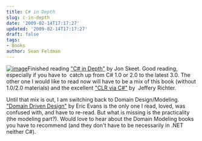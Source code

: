 ```yaml
---
title: C# in Depth
slug: c-in-depth
date: '2009-02-14T17:17:27'
updated: '2009-02-14T17:17:27'
draft: false
tags:
- Books
author: Sean Feldman
---
```



[![image](https://aspblogs.blob.core.windows.net/media/sfeldman/WindowsLiveWriter/CinDepth_92B9/image_thumb.png)](https://aspblogs.blob.core.windows.net/media/sfeldman/WindowsLiveWriter/CinDepth_92B9/image_2.png)Finished reading ["C# in Depth"](http://www.amazon.ca/C-Depth-What-need-master/dp/1933988363) by Jon Skeet. Good reading, especially if you have to  catch up from C# 1.0 or 2.0 to the latest 3.0. The other one I would like to read now will have to be a mix of this book (without 1.0/2.0 materials) and the excellent ["CLR via C#"](http://www.amazon.ca/gp/product/0735621632) by  Jeffery Richter.

Until that mix is out, I am switching back to Domain Design/Modeling. ["Domain Driven Design"](http://www.amazon.ca/Domain-Driven-Design-Tackling-Complexity-Software/dp/0321125215) by Eric Evans is the only one I read, loved, was confused with, and have to re-read. But what is missing is the practicality (the modeling part?). Would love to hear about the Domain Modeling books you have to recommend (and they don't have to be necessarily in .NET neither C#).



